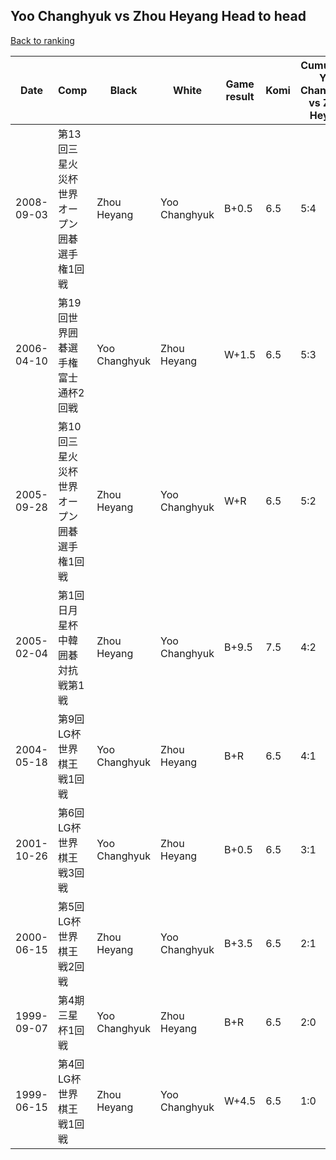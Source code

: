 ## Yoo Changhyuk vs Zhou Heyang Head to head

[Back to ranking](../../index.md)




| **Date** | **Comp** | **Black** | **White** | **Game result** | **Komi** | **Cumulative Yoo Changhyuk vs Zhou Heyang** | **Yoo Changhyuk streak** | **Zhou Heyang streak** | 
| --- | --- | --- | --- | --- | --- | --- | --- | --- |
| 2008-09-03 | 第13回三星火災杯世界オープン囲碁選手権1回戦 | Zhou Heyang | Yoo Changhyuk | B+0.5 | 6.5 | 5:4 | 0 | 2 | 
| 2006-04-10 | 第19回世界囲碁選手権富士通杯2回戦 | Yoo Changhyuk | Zhou Heyang | W+1.5 | 6.5 | 5:3 | 0 | 1 | 
| 2005-09-28 | 第10回三星火災杯世界オープン囲碁選手権1回戦 | Zhou Heyang | Yoo Changhyuk | W+R | 6.5 | 5:2 | 1 | 0 | 
| 2005-02-04 | 第1回日月星杯中韓囲碁対抗戦第1戦 | Zhou Heyang | Yoo Changhyuk | B+9.5 | 7.5 | 4:2 | 0 | 1 | 
| 2004-05-18 | 第9回LG杯世界棋王戦1回戦 | Yoo Changhyuk | Zhou Heyang | B+R | 6.5 | 4:1 | 2 | 0 | 
| 2001-10-26 | 第6回LG杯世界棋王戦3回戦 | Yoo Changhyuk | Zhou Heyang | B+0.5 | 6.5 | 3:1 | 1 | 0 | 
| 2000-06-15 | 第5回LG杯世界棋王戦2回戦 | Zhou Heyang | Yoo Changhyuk | B+3.5 | 6.5 | 2:1 | 0 | 1 | 
| 1999-09-07 | 第4期三星杯1回戦 | Yoo Changhyuk | Zhou Heyang | B+R | 6.5 | 2:0 | 2 | 0 | 
| 1999-06-15 | 第4回LG杯世界棋王戦1回戦 | Zhou Heyang | Yoo Changhyuk | W+4.5 | 6.5 | 1:0 | 1 | 0 |




